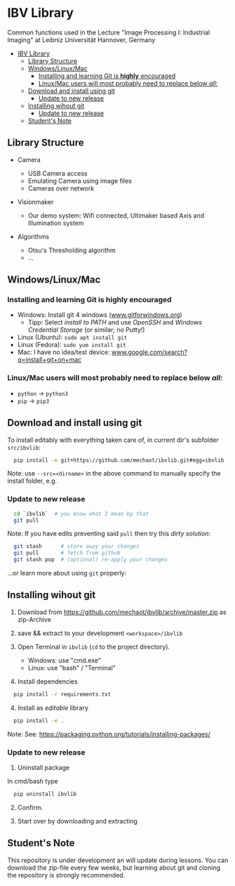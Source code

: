 # IBV Library
Common functions used in the Lecture "Image Processing I: Industrial Imaging" at Leibniz Universität Hannover, Germany

- [IBV Library](#ibv-library)
  - [Library Structure](#library-structure)
  - [Windows/Linux/Mac](#windowslinuxmac)
    - [Installing and learning Git is **highly** encouraged](#installing-and-learning-git-is-highly-encouraged)
    - [Linux/Mac users will most probably need to replace below *all*:](#linuxmac-users-will-most-probably-need-to-replace-below-all)
  - [Download and install using git](#download-and-install-using-git)
    - [Update to new release](#update-to-new-release)
  - [Installing wihout git](#installing-wihout-git)
    - [Update to new release](#update-to-new-release-1)
  - [Student's Note](#students-note)

## Library Structure

* Camera
  - USB Camera access
  - Emulating Camera using image files
  - Cameras over network

* Visionmaker
  - Our demo system: Wifi connected, Ultimaker based Axis and Illumination system

* Algorithms
  - Otsu's Thresholding algorithm
  - ...

## Windows/Linux/Mac


### Installing and learning Git is **highly** encouraged

* Windows: Install git 4 windows (www.gitforwindows.org)
  - Tipp: Select *install to PATH* and use *OpenSSH* and *Windows Credential Storage* (or similar; no Putty!)
* Linux (Ubuntu): ```sudo apt install git```
* Linux (Fedora): ```sudo yum install git```
* Mac: I have no idea/test device: www.google.com/search?q=install+git+on+mac


### Linux/Mac users will most probably need to replace below *all*:

* `python` &rarr;  `python3`
* `pip` &rarr; `pip3`

## Download and install using git

To install editably with everything taken care of, in current dir's subfolder `src/ibvlib`:

```bash
  pip install -e git+https://github.com/mechaot/ibvlib.git#egg=ibvlib
```

Note: use `--src=<dirname>` in the above command to manually specify the install folder, e.g.

### Update to new release
```bash
  cd `ibvlib`  # you know what I mean by that
  git pull
```

Note: If you have edits preventing said `pull` then try this *dirty solution*:

```bash
  git stash      # store away your changes
  git pull       # fetch from github
  git stash pop  # (optional) re-apply your changes
```
...or learn more about using `git` properly:

## Installing wihout git

1. Download from https://github.com/mechaot/ibvlib/archive/master.zip as zip-Archive
2. save && extract to your development `<workspace>/ibvlib`

3. Open Terminal in `ibvlib` (`cd` to the project directory).
    * Windows: use "cmd.exe"
    * Linux: use "bash" / "Terminal"
  

4. Install dependencies

  ```bash
    pip install -r requirements.txt
  ```

4. Install as *editable* library
  
  ```bash
    pip install -e .
  ``` 


Note: See: https://packaging.python.org/tutorials/installing-packages/

### Update to new release

1. Uninstall package

In cmd/bash type

```bash
  pip uninstall ibvlib
```

2. Confirm.

3. Start over by downloading and extracting

## Student's Note

This repository is under development an will update during lessons. You can download the zip-file every few weeks, but learning about git and cloning the repository is strongly recommended.


